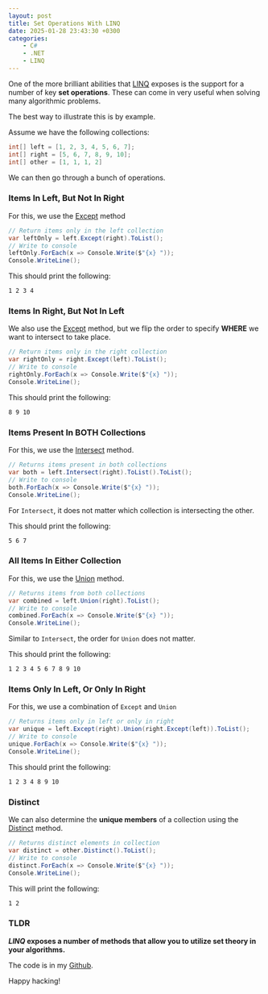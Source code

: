 ```yaml
---
layout: post
title: Set Operations With LINQ
date: 2025-01-28 23:43:30 +0300
categories:
    - C#
    - .NET
    - LINQ
---
```


One of the more brilliant abilities that [LINQ](https://learn.microsoft.com/en-us/dotnet/csharp/linq/) exposes is the support for a number of key **set operations**. These can come in very useful when solving many algorithmic problems.

The best way to illustrate this is by example.

Assume we have the following collections:

```c#
int[] left = [1, 2, 3, 4, 5, 6, 7];
int[] right = [5, 6, 7, 8, 9, 10];
int[] other = [1, 1, 1, 2]
```

We can then go through a bunch of operations.

### Items In Left, But Not In Right

For this, we use the [Except](https://learn.microsoft.com/en-us/dotnet/api/system.linq.enumerable.except?view=net-9.0) method

```c#
// Return items only in the left collection
var leftOnly = left.Except(right).ToList();
// Write to console
leftOnly.ForEach(x => Console.Write($"{x} "));
Console.WriteLine();
```

This should print the following:

```plaintext
1 2 3 4 
```

### Items In Right, But Not In Left

We also use the [Except](https://learn.microsoft.com/en-us/dotnet/api/system.linq.enumerable.except?view=net-9.0) method, but we flip the order to specify **WHERE** we want to intersect to take place.

```c#
// Return items only in the right collection
var rightOnly = right.Except(left).ToList();
// Write to console
rightOnly.ForEach(x => Console.Write($"{x} "));
Console.WriteLine();
```
This should print the following:

```plaintext
8 9 10 
```

### Items Present In BOTH Collections

For this, we use the [Intersect](https://learn.microsoft.com/en-us/dotnet/api/system.linq.enumerable.intersect?view=net-9.0) method.

```c#
// Returns items present in both collections
var both = left.Intersect(right).ToList().ToList();
// Write to console
both.ForEach(x => Console.Write($"{x} "));
Console.WriteLine();
```
For `Intersect`, it does not matter which collection is intersecting the other.

This should print the following:

```plaintext
5 6 7 
```

### All Items In Either Collection

For this, we use the [Union](https://learn.microsoft.com/en-us/dotnet/api/system.linq.enumerable.union?view=net-9.0) method.

```c#
// Returns items from both collections
var combined = left.Union(right).ToList();
// Write to console
combined.ForEach(x => Console.Write($"{x} "));
Console.WriteLine();
```
Similar to `Intersect`, the order for `Union` does not matter.

This should print the following:

```plaintext
1 2 3 4 5 6 7 8 9 10 
```

### Items Only In Left, Or Only In Right

For this, we use a combination of `Except` and `Union`

```c#
// Returns items only in left or only in right
var unique = left.Except(right).Union(right.Except(left)).ToList();
// Write to console
unique.ForEach(x => Console.Write($"{x} "));
Console.WriteLine();
```

This should print the following:

```plaintext
1 2 3 4 8 9 10 
```

### Distinct

We can also determine the **unique members** of a collection using the [Distinct](https://learn.microsoft.com/en-us/dotnet/api/system.linq.enumerable.distinct?view=net-9.0) method.

```c#
// Returns distinct elements in collection
var distinct = other.Distinct().ToList();
// Write to console
distinct.ForEach(x => Console.Write($"{x} "));
Console.WriteLine();
```

This will print the following:

```plaintext
1 2
```



### TLDR

***LINQ* exposes a number of methods that allow you to utilize set theory in your algorithms.**

The code is in my [Github](https://github.com/conradakunga/BlogCode/tree/master/2025-01-28%20-%20Sets).

Happy hacking!
